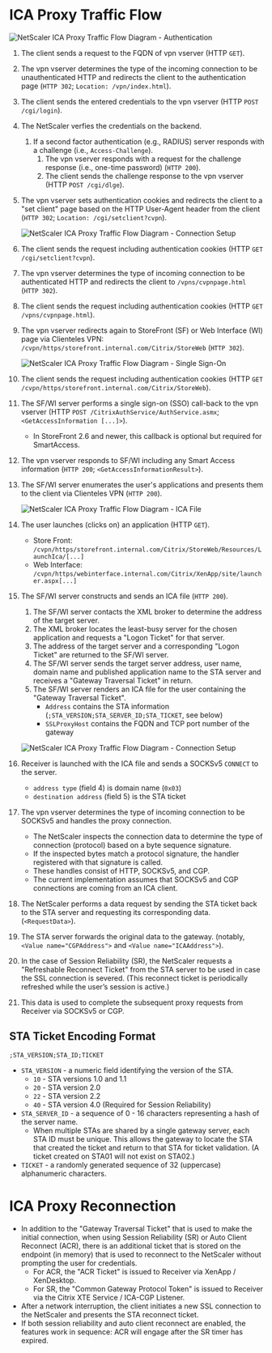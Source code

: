 # ICA Proxy Traffic Flow

![NetScaler ICA Proxy Traffic Flow Diagram - Authentication](images/icaproxy_1-auth.png)

1. The client sends a request to the FQDN of vpn vserver (HTTP `GET`).

1. The vpn vserver determines the type of the incoming connection to be unauthenticated HTTP and redirects the client to the authentication page (`HTTP 302`; `Location: /vpn/index.html`).

1. The client sends the entered credentials to the vpn vserver (HTTP `POST /cgi/login`).

1. The NetScaler verfies the credentials on the backend.
	1. If a second factor authentication (e.g., RADIUS) server responds with a challenge (i.e., `Access-Challenge`).
		1. The vpn vserver responds with a request for the challenge response (i.e., one-time password) (`HTTP 200`).
		1. The client sends the challenge response to the vpn vserver (HTTP `POST /cgi/dlge`).

1. The vpn vserver sets authentication cookies and redirects the client to a "set client" page based on the HTTP User-Agent header from the client (`HTTP 302`; `Location: /cgi/setclient?cvpn`).

	![NetScaler ICA Proxy Traffic Flow Diagram - Connection Setup](images/icaproxy_2-setup.png)

1. The client sends the request including authentication cookies (HTTP `GET /cgi/setclient?cvpn`).

1. The vpn vserver determines the type of incoming connection to be authenticated HTTP and redirects the client to `/vpns/cvpnpage.html` (`HTTP 302`).

1. The client sends the request including authentication cookies (HTTP `GET /vpns/cvpnpage.html`).

1. The vpn vserver redirects again to StoreFront (SF) or Web Interface (WI) page via Clienteles VPN: `/cvpn/https/storefront.internal.com/Citrix/StoreWeb` (`HTTP 302`).

	![NetScaler ICA Proxy Traffic Flow Diagram - Single Sign-On](images/icaproxy_3-sso.png)

1. The client sends the request including authentication cookies (HTTP `GET /cvpn/https/storefront.internal.com/Citrix/StoreWeb`).

1. The SF/WI server performs a single sign-on (SSO) call-back to the vpn vserver (HTTP `POST /CitrixAuthService/AuthService.asmx`; `<GetAccessInformation [...]>`).
	- In StoreFront 2.6 and newer, this callback is optional but required for SmartAccess.

1. The vpn vserver responds to SF/WI including any Smart Access information (`HTTP 200`; `<GetAccessInformationResult>`).

1. The SF/WI server enumerates the user's applications and presents them to the client via Clienteles VPN  (`HTTP 200`).

	![NetScaler ICA Proxy Traffic Flow Diagram - ICA File](images/icaproxy_4-ica.png)

1. The user launches (clicks on) an application (HTTP `GET`).
	- Store Front: `/cvpn/https/storefront.internal.com/Citrix/StoreWeb/Resources/LaunchIca/[...]`
	- Web Interface: `/cvpn/https/webinterface.internal.com/Citrix/XenApp/site/launcher.aspx[...]`

1. The SF/WI server constructs and sends an ICA file (`HTTP 200`).
	1. The SF/WI server contacts the XML broker to determine the address of the target server.
	1. The XML broker locates the least-busy server for the chosen application and requests a "Logon Ticket" for that server.
	1. The address of the target server and a corresponding "Logon Ticket" are returned to the SF/WI server.
	1. The SF/WI server sends the target server address, user name, domain name and published application name to the STA server and receives a "Gateway Traversal Ticket" in return.
	1. The SF/WI server renders an ICA file for the user containing the "Gateway Traversal Ticket".
		- `Address` contains the STA information (`;STA_VERSION;STA_SERVER_ID;STA_TICKET`, see below)
		- `SSLProxyHost` contains the FQDN and TCP port number of the gateway

	![NetScaler ICA Proxy Traffic Flow Diagram - Connection Setup](images/icaproxy_5-proxy.png)

1.  Receiver is launched with the ICA file and sends a SOCKSv5 `CONNECT` to the server.
	- `address type` (field 4) is domain name (`0x03`)
	- `destination address` (field 5) is the STA ticket

1. The vpn vserver determines the type of incoming connection to be SOCKSv5 and handles the proxy connection.
	- The NetScaler inspects the connection data to determine the type of connection (protocol) based on a byte sequence signature.
	- If the inspected bytes match a protocol signature, the handler registered with that signature is called.
	- These handles consist of HTTP, SOCKSv5, and CGP.
	- The current implementation assumes that SOCKSv5 and CGP connections are coming from an ICA client.

1. The NetScaler performs a data request by sending the STA ticket back to the STA server and requesting its corresponding data. (`<RequestData>`).

1. The STA server forwards the original data to the gateway. (notably, `<Value name="CGPAddress">` and `<Value name="ICAAddress">`).

1. In the case of Session Reliability (SR), the NetScaler requests a "Refreshable Reconnect Ticket" from the STA server to be used in case the SSL connection is severed. (This reconnect ticket is periodically refreshed while the user’s session is active.)

1. This data is used to complete the subsequent proxy requests from Receiver via SOCKSv5 or CGP.

## STA Ticket Encoding Format
`;STA_VERSION;STA_ID;TICKET`
- `STA_VERSION` - a numeric field identifying the version of the STA.
  - `10` - STA versions 1.0 and 1.1
  - `20` - STA version 2.0
  - `22` - STA version 2.2
  - `40` - STA version 4.0 (Required for Session Reliability)
- `STA_SERVER_ID` - a sequence of 0 - 16 characters representing a hash of the server name.
  - When multiple STAs are shared by a single gateway server, each STA ID must be unique. This allows the gateway to locate the STA that created the ticket and return to that STA for ticket validation. (A ticket created on STA01 will not exist on STA02.)
- `TICKET` - a randomly generated sequence of 32 (uppercase) alphanumeric characters.

# ICA Proxy Reconnection

- In addition to the "Gateway Traversal Ticket" that is used to make the initial connection, when using Session Reliability (SR) or Auto Client Reconnect (ACR), there is an additional ticket that is stored on the endpoint (in memory) that is used to reconnect to the NetScaler without prompting the user for credentials.
  - For ACR, the "ACR Ticket" is issued to Receiver via XenApp / XenDesktop.
  - For SR, the "Common Gateway Protocol Token" is issued to Receiver via the Citrix XTE Service / ICA-CGP Listener.
- After a network interruption, the client initiates a new SSL connection to the NetScaler and presents the STA reconnect ticket.
- If both session reliability and auto client reconnect are enabled, the features work in sequence: ACR will engage after the SR timer has expired.
